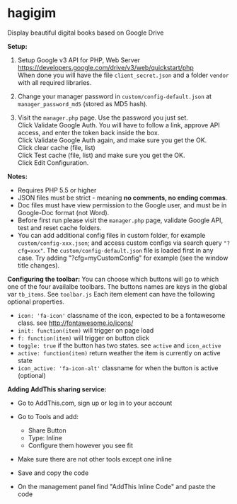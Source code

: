 # hagigim
Display beautiful digital books based on Google Drive

**Setup:**

1. Setup Google v3 API for PHP, Web Server<br>
<https://developers.google.com/drive/v3/web/quickstart/php><br>
When done you will have the file `client_secret.json` and a folder `vendor` with all required libraries.

1. Change your manager password in `custom/config-default.json` at `manager_password_md5` (stored as MD5 hash).
2. Visit the `manager.php` page. Use the password you just set.<br>
Click Validate Google Auth. You will have to follow a link, approve API access, and enter the token back inside the box.<br>
Click Validate Google Auth again, and make sure you get the OK.<br>
Click clear cache (file, list)<br>
Click Test cache (file, list) and make sure you get the OK.<br> 
Click Edit Configuration.<br>

**Notes:**

* Requires PHP 5.5 or higher
* JSON files must be strict - meaning **no comments, no ending commas**.
* Doc files must have view permission to the Google user, and must be in Google-Doc format (not Word).
* Before first run please visit the `manager.php` page, validate Google API, test and reset cache folders.
* You can add additional config files in custom folder, for example `custom/config-xxx.json`; and access custom configs via search query `"?cfg=xxx"`.
The `custom/config-default.json` file is loaded first in any case.
Try adding "?cfg=myCustomConfig" for example (see the window title changes).

**Configuring the toolbar:**
You can choose which buttons will go to which one of the four availalbe toolbars.
The buttons names are keys in the global var `tb_items`.
See `toolbar.js`
Each item element can have the following optional properties.
  + `icon: 'fa-icon'` classname of the icon, expected to be a fontawesome class. see http://fontawesome.io/icons/
  + `init: function(item)` will trigger on page load
  + `f: function(item)` will trigger on button click
  + `toggle: true` if the button has two states. see `active` and `icon_active`
  + `active: function(item)` return weather the item is currently on active state
  + `icon_active: 'fa-icon-alt'` classname for when the button is active (optional)



**Adding AddThis sharing service:**

+ Go to AddThis.com, sign up or log in to your account
+ Go to Tools and add:
  + Share Button
  + Type: Inline
  + Configure them however you see fit

+ Make sure there are not other tools except one inline
+ Save and copy the code
+ On the management panel find "AddThis Inline Code" and paste the code
